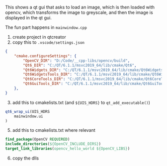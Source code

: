 
This shows a qt gui that asks to load an image, 
which is then loaded with opencv, 
which transforms the image to greyscale,
and then the image is displayed in the qt gui.


The fun part happens in `mainwindow.cpp`

1. create project in qtcreator
2. copy this to `.vscode/settings.json`
```json
{
    "cmake.configureSettings": {
        "OpenCV_DIR": "D:/Code/__cpp-libs/opencv/build",
        "Qt6_DIR": "C:/QT/6.1.1/msvc2019_64/lib/cmake/Qt6",
        "Qt6Widgets_DIR": "C:/QT/6.1.1/msvc2019_64/lib/cmake/Qt6Widgets",
        "Qt6WidgetsTools_DIR": "C:/QT/6.1.1/msvc2019_64/lib/cmake/Qt6WidgetsTools",
        "Qt6CoreTools_DIR": "C:/QT/6.1.1/msvc2019_64/lib/cmake/Qt6CoreTools",
        "Qt6GuiTools_DIR": "C:/QT/6.1.1/msvc2019_64/lib/cmake/Qt6GuiTools",
    },
}
```
3. add this to cmakelists.txt (and `${UIS_HDRS}` to `qt_add_executable()`)
```cmake
qt6_wrap_ui(UIS_HDRS
    mainwindow.ui
)
```
5. add this to cmakelists.txt where relevant
```cmake
find_package(OpenCV REQUIRED)
include_directories(${OpenCV_INCLUDE_DIRS})
target_link_libraries(opencv_hello_world ${OpenCV_LIBS})
```
6. copy the dlls
